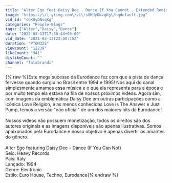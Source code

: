 ```yaml
---
title: "Alter Ego feat Daisy Dee . Dance If You Cannot . Extended Remix"
image: "https:\/\/i.ytimg.com\/vi\/sGKUyDNvqKg\/hqdefault.jpg"
vid_id: "sGKUyDNvqKg"
categories: "People-Blogs"
tags: ["Alter","Daisy","Dance"]
date: "2022-03-13T17:36:44+03:00"
vid_date: "2021-02-13T22:00:15Z"
duration: "PT6M32S"
viewcount: "12239"
likeCount: "341"
dislikeCount: ""
channel: "falabrandi"
---
```

{% raw %}Este mega sucesso da Eurodance fez com que a pista de dança fervesse quando surgiu no Brasil entre 1994 e 1995! Nós aqui do canal simplesmente amamos essa música e o que ela representa para a época e por muito tempo ela estava na fila de nossos próximos vídeos. Agora sim, com imagens da emblemática Daisy Dee em outras participações como a icônica Love Religion, e as menos conhecidas Love Is The Answer e Just Pump, temos a versão &quot;não oficial&quot; de um dos maiores hits da Eurodance!<br /><br />Nossos vídeos não possuem monetização, todos os direitos são dos autores originais e as imagens disponíveis são apenas ilustrativas. Somos apaixonados pela Eurodance e nosso objetivo é apenas divertir os amantes do gênero.<br /><br />Alter Ego featuring Daisy Dee – Dance (If You Can Not)<br />Selo: Heavy Records<br />País: Italy<br />Lançado: 1994<br />Genre: Electronic<br />Estilo: Euro House, Techno, Eurodance{% endraw %}
